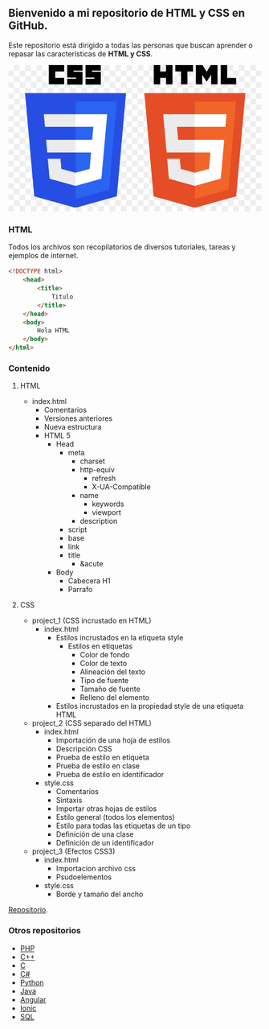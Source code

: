 ## Bienvenido a mi repositorio de HTML y CSS en GitHub.

Este repositorio está dirigido a todas las personas que buscan aprender o repasar las características de **HTML y CSS**.

![Image HTML y CSS](https://raw.githubusercontent.com/diegoAlex24/HTML-CSS-examples/master/html-css-logo.jpg)

### HTML
Todos los archivos son recopilatorios de diversos tutoriales, tareas y ejemplos de internet.

```html
<!DOCTYPE html>
    <head>
        <title>
            Titulo
        </title>
    </head>
	<body>
        Hola HTML
    </body>
</html>
```

### Contenido

1. HTML
    * index.html
        * Comentarios
        * Versiones anteriores
        * Nueva estructura
        * HTML 5
            * Head
                * meta
                    * charset
                    * http-equiv
                        * refresh
                        * X-UA-Compatible
                    * name
                        * keywords
                        * viewport
                    * description
                * script
                * base
                * link
                * title
                    * &acute
            * Body
                * Cabecera H1
                * Parrafo

2. CSS
    * project_1 (CSS incrustado en HTML)
        * index.html
            * Estilos incrustados en la etiqueta style
                * Estilos en etiquetas
                    * Color de fondo
                    * Color de texto
                    * Alineación del texto
                    * Tipo de fuente
                    * Tamaño de fuente
                    * Relleno del elemento
            * Estilos incrustados en la propiedad style de una etiqueta HTML
    * project_2 (CSS separado del HTML)
        * index.html
            * Importación de una hoja de estilos
            * Descripción CSS
            * Prueba de estilo en etiqueta
            * Prueba de estilo en clase
            * Prueba de estilo en identificador
        * style.css
            * Comentarios
            * Sintaxis
            * Importar otras hojas de estilos
            * Estilo general (todos los elementos)
            * Estilo para todas las etiquetas de un tipo
            * Definición de una clase
            * Definición de un identificador
    * project_3 (Efectos CSS3)
        * index.html
            * Importacion archivo css <link>
            * Psudoelementos
        * style.css
            * Borde y tamaño del ancho

[Repositorio](https://github.com/diegoAlex24/HTML-CSS-examples).

### Otros repositorios
* [PHP](https://diegoalex24.github.io/PHP-examples)
* [C++](https://diegoalex24.github.io/C-Plus-Plus-examples)
* [C](https://diegoalex24.github.io/C-examples)
* [C#](https://diegoalex24.github.io/C-Sharp-examples)
* [Python](https://diegoalex24.github.io/Python-examples)
* [Java](https://diegoalex24.github.io/Java-examples)
* [Angular](https://diegoalex24.github.io/Angular-examples)
* [Ionic](https://diegoalex24.github.io/Ionic-examples)
* [SQL](https://diegoalex24.github.io/SQL-examples)
